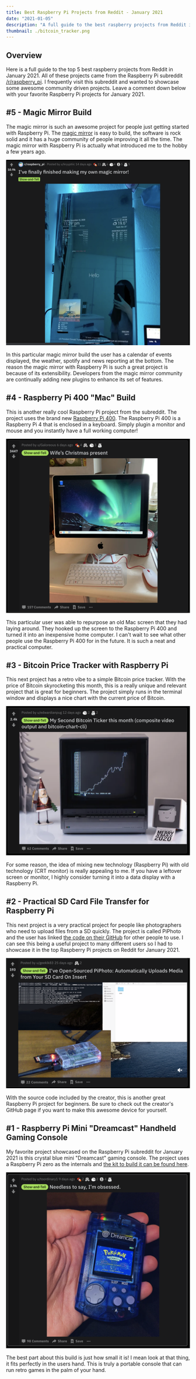 ```yaml
---
title: Best Raspberry Pi Projects from Reddit - January 2021
date: "2021-01-05"
description: "A full guide to the best raspberry projects from Reddit in January 2021. Checkout these awesome projects from the raspberry pi subreddit. Leave a comment with a link to your favorite raspberry pi projects."
thumbnail: ./bitcoin_tracker.png
---
```


## Overview

Here is a full guide to the top 5 best raspberry projects from Reddit in January 2021. All of these projects came from the Raspberry Pi subreddit [/r/raspberry_pi](https://www.reddit.com/r/raspberry_pi/). I frequently visit this subreddit and wanted to showcase some awesome community driven projects. Leave a comment down below with your favorite Raspberry Pi projects for January 2021.

## #5 - Magic Mirror Build

The magic mirror is such an awesome project for people just getting started with Raspberry Pi. The [magic mirror](https://magicmirror.builders/) is easy to build, the software is rock solid and it has a huge community of people improving it all the time. The magic mirror with Raspberry Pi is actually what introduced me to the hobby a few years ago.

![Magic Mirror Build with Raspberry Pi](./magic_mirror.png)

In this particular magic mirror build the user has a calendar of events displayed, the weather, spotify and news reporting at the bottom. The reason the magic mirror with Raspberry Pi is such a great project is because of its extensibility. Developers from the magic mirror community are continually adding new plugins to enhance its set of features.

## #4 - Raspberry Pi 400 "Mac" Build

This is another really cool Raspberry Pi project from the subreddit. The project uses the brand new [Raspberry Pi 400](https://www.raspberrypi.org/products/raspberry-pi-400/). The Raspberry Pi 400 is a Raspberry Pi 4 that is enclosed in a keyboard. Simply plugin a monitor and mouse and you instantly have a full working computer!

![Raspberry Pi 400 "Mac" Computer](./mac_pi_400.png)

This particular user was able to repurpose an old Mac screen that they had laying around. They hooked up the screen to the Raspberry Pi 400 and turned it into an inexpensive home computer. I can't wait to see what other people use the Raspberry Pi 400 for in the future. It is such a neat and practical computer.

## #3 - Bitcoin Price Tracker with Raspberry Pi

This next project has a retro vibe to a simple Bitcoin price tracker. With the price of Bitcoin skyrocketing this month, this is a really unique and relevant project that is great for beginners. The project simply runs in the terminal window and displays a nice chart with the current price of Bitcoin.

![Bitcoin Tracker for Raspberry Pi](./bitcoin_tracker.png)

For some reason, the idea of mixing new technology (Raspberry Pi) with old technology (CRT monitor) is really appealing to me. If you have a leftover screen or monitor, I highly consider turning it into a data display with a Raspberry Pi.

## #2 - Practical SD Card File Transfer for Raspberry Pi

This next project is a very practical project for people like photographers who need to upload files from a SD quickly. The project is called PiPhoto and the user has linked [the code on their GitHub](https://github.com/lou-k/pi-photo-sync) for other people to use. I can see this being a useful project to many different users so I had to showcase it in the top Raspberry Pi projects on Reddit for January 2021.

![SD Card Uploader for Raspberry Pi](pi_photo.png)

With the source code included by the creator, this is another great Raspberry Pi project for beginners. Be sure to check out the creator's GitHub page if you want to make this awesome device for yourself.

## #1 - Raspberry Pi Mini "Dreamcast" Handheld Gaming Console

My favorite project showcased on the Raspberry Pi subreddit for January 2021 is this crystal blue mini "Dreamcast" gaming console. The project uses a Raspberry Pi zero as the internals and [the kit to build it can be found here](https://markypigaming.com/).

![Raspberry Pi Dreamcast Handheld Console](./dreamcast_raspberry_pi.png)

The best part about this build is just how small it is! I mean look at that thing, it fits perfectly in the users hand. This is truly a portable console that can run retro games in the palm of your hand.